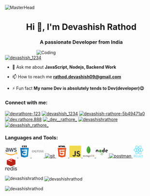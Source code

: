 ![MasterHead](https://blog.zoho.com/wp-content/uploads/2019/08/new-Converted.gif)
<h1 align="center">Hi 👋, I'm Devashish Rathod</h1>
<h3 align="center">A passionate Developer from India</h3>
<img align="right" alt="Coding" width="400" src="https://media1.giphy.com/media/g06HKnMmtK1aXurndU/200w.webp?cid=ecf05e4785ca77783ef93be7cb51e070ff036bafed9c6a48&rid=200w.webp&ct=g">

<p align="left"> <a href="https://twitter.com/devashish_1234" target="blank"><img src="https://img.shields.io/twitter/follow/devashish_1234?logo=twitter&style=for-the-badge" alt="devashish_1234" /></a> </p>


- 💬 Ask me about **JavaScript, Nodejs, Backend Work**

- 📫 How to reach me **rathod.devashish09@gmail.com**

- ⚡ Fun fact **My name Dev is absolutely tends to Dev(developer)😉**

<h3 align="left">Connect with me:</h3>
<p align="left">
<a href="https://codepen.io/devrathore-123" target="blank"><img align="center" src="https://raw.githubusercontent.com/rahuldkjain/github-profile-readme-generator/master/src/images/icons/Social/codepen.svg" alt="devrathore-123" height="30" width="40" /></a>
<a href="https://twitter.com/devashish_1234" target="blank"><img align="center" src="https://raw.githubusercontent.com/rahuldkjain/github-profile-readme-generator/master/src/images/icons/Social/twitter.svg" alt="devashish_1234" height="30" width="40" /></a>
<a href="https://linkedin.com/in/devashish-rathore-5b49471a0" target="blank"><img align="center" src="https://raw.githubusercontent.com/rahuldkjain/github-profile-readme-generator/master/src/images/icons/Social/linked-in-alt.svg" alt="devashish-rathore-5b49471a0" height="30" width="40" /></a>
<a href="https://fb.com/dev.rathore.888" target="blank"><img align="center" src="https://raw.githubusercontent.com/rahuldkjain/github-profile-readme-generator/master/src/images/icons/Social/facebook.svg" alt="dev.rathore.888" height="30" width="40" /></a>
<a href="https://instagram.com/_dev__rathore_" target="blank"><img align="center" src="https://raw.githubusercontent.com/rahuldkjain/github-profile-readme-generator/master/src/images/icons/Social/instagram.svg" alt="_dev__rathore_" height="30" width="40" /></a>
<a href="https://www.hackerrank.com/devashishrathore" target="blank"><img align="center" src="https://raw.githubusercontent.com/rahuldkjain/github-profile-readme-generator/master/src/images/icons/Social/hackerrank.svg" alt="devashishrathore" height="30" width="40" /></a>
<a href="https://www.leetcode.com/devashish_rathore_" target="blank"><img align="center" src="https://raw.githubusercontent.com/rahuldkjain/github-profile-readme-generator/master/src/images/icons/Social/leet-code.svg" alt="devashish_rathore_" height="30" width="40" /></a>
</p>

<h3 align="left">Languages and Tools:</h3>
<p align="left"> <a href="https://aws.amazon.com" target="_blank" rel="noreferrer"> <img src="https://raw.githubusercontent.com/devicons/devicon/master/icons/amazonwebservices/amazonwebservices-original-wordmark.svg" alt="aws" width="40" height="40"/> </a> <a href="https://www.w3schools.com/css/" target="_blank" rel="noreferrer"> <img src="https://raw.githubusercontent.com/devicons/devicon/master/icons/css3/css3-original-wordmark.svg" alt="css3" width="40" height="40"/> </a> <a href="https://expressjs.com" target="_blank" rel="noreferrer"> <img src="https://raw.githubusercontent.com/devicons/devicon/master/icons/express/express-original-wordmark.svg" alt="express" width="40" height="40"/> </a> <a href="https://git-scm.com/" target="_blank" rel="noreferrer"> <img src="https://www.vectorlogo.zone/logos/git-scm/git-scm-icon.svg" alt="git" width="40" height="40"/> </a> <a href="https://www.w3.org/html/" target="_blank" rel="noreferrer"> <img src="https://raw.githubusercontent.com/devicons/devicon/master/icons/html5/html5-original-wordmark.svg" alt="html5" width="40" height="40"/> </a> <a href="https://developer.mozilla.org/en-US/docs/Web/JavaScript" target="_blank" rel="noreferrer"> <img src="https://raw.githubusercontent.com/devicons/devicon/master/icons/javascript/javascript-original.svg" alt="javascript" width="40" height="40"/> </a> <a href="https://www.mongodb.com/" target="_blank" rel="noreferrer"> <img src="https://raw.githubusercontent.com/devicons/devicon/master/icons/mongodb/mongodb-original-wordmark.svg" alt="mongodb" width="40" height="40"/> </a> <a href="https://nodejs.org" target="_blank" rel="noreferrer"> <img src="https://raw.githubusercontent.com/devicons/devicon/master/icons/nodejs/nodejs-original-wordmark.svg" alt="nodejs" width="40" height="40"/> </a> <a href="https://postman.com" target="_blank" rel="noreferrer"> <img src="https://www.vectorlogo.zone/logos/getpostman/getpostman-icon.svg" alt="postman" width="40" height="40"/> </a> <a href="https://reactjs.org/" target="_blank" rel="noreferrer"> <img src="https://raw.githubusercontent.com/devicons/devicon/master/icons/react/react-original-wordmark.svg" alt="react" width="40" height="40"/> </a> <a href="https://redis.io" target="_blank" rel="noreferrer"> <img src="https://raw.githubusercontent.com/devicons/devicon/master/icons/redis/redis-original-wordmark.svg" alt="redis" width="40" height="40"/> </a> </p>

<p><img align="left" src="https://github-readme-stats.vercel.app/api/top-langs?username=devashishrathod&show_icons=true&locale=en&layout=compact" alt="devashishrathod" /></p>

<p>&nbsp;<img align="center" src="https://github-readme-stats.vercel.app/api?username=devashishrathod&show_icons=true&locale=en" alt="devashishrathod" /></p>

<p><img align="center" src="https://github-readme-streak-stats.herokuapp.com/?user=devashishrathod&" alt="devashishrathod" /></p>
